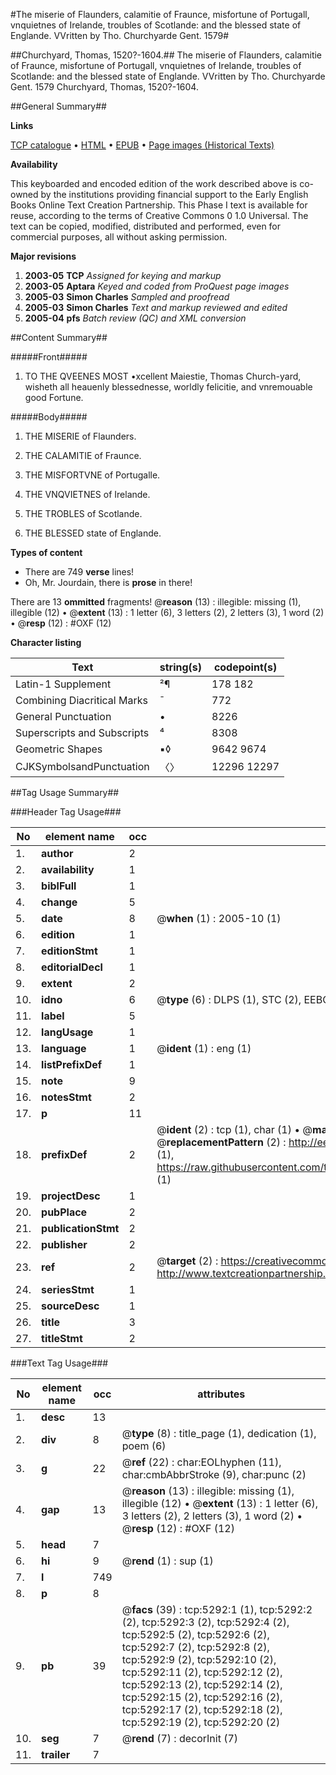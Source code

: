 #The miserie of Flaunders, calamitie of Fraunce, misfortune of Portugall, vnquietnes of Irelande, troubles of Scotlande: and the blessed state of Englande. VVritten by Tho. Churchyarde Gent. 1579#

##Churchyard, Thomas, 1520?-1604.##
The miserie of Flaunders, calamitie of Fraunce, misfortune of Portugall, vnquietnes of Irelande, troubles of Scotlande: and the blessed state of Englande. VVritten by Tho. Churchyarde Gent. 1579
Churchyard, Thomas, 1520?-1604.

##General Summary##

**Links**

[TCP catalogue](http://www.ota.ox.ac.uk/tcp/)  • 
[HTML](http://tei.it.ox.ac.uk/tcp/Texts-HTML/free/A18/A18746.html)  • 
[EPUB](http://tei.it.ox.ac.uk/tcp/Texts-EPUB/free/A18/A18746.epub) • 
[Page images (Historical Texts)](https://data.historicaltexts.jisc.ac.uk/view?pubId=eebo-99840763e&pageId=eebo-99840763e-5292-1)

**Availability**

This keyboarded and encoded edition of the
	       work described above is co-owned by the institutions
	       providing financial support to the Early English Books
	       Online Text Creation Partnership. This Phase I text is
	       available for reuse, according to the terms of Creative
	       Commons 0 1.0 Universal. The text can be copied,
	       modified, distributed and performed, even for
	       commercial purposes, all without asking permission.

**Major revisions**

1. __2003-05__ __TCP__ *Assigned for keying and markup*
1. __2003-05__ __Aptara__ *Keyed and coded from ProQuest page images*
1. __2005-03__ __Simon Charles__ *Sampled and proofread*
1. __2005-03__ __Simon Charles__ *Text and markup reviewed and edited*
1. __2005-04__ __pfs__ *Batch review (QC) and XML conversion*

##Content Summary##

#####Front#####

1. TO THE QVEENES MOST
•xcellent Maiestie, Thomas Church-yard,
wisheth all heauenly blessednesse,
worldly felicitie, and vnremouable
good Fortune.

#####Body#####

1. THE MISERIE
of Flaunders.

1. THE CALAMITIE
of Fraunce.

1. THE MISFORTVNE
of Portugalle.

1. THE VNQVIETNES
of Irelande.

1. THE TROBLES
of Scotlande.

1. THE BLESSED
state of Englande.

**Types of content**

  * There are 749 **verse** lines!
  * Oh, Mr. Jourdain, there is **prose** in there!

There are 13 **ommitted** fragments! 
 @__reason__ (13) : illegible: missing (1), illegible (12)  •  @__extent__ (13) : 1 letter (6), 3 letters (2), 2 letters (3), 1 word (2)  •  @__resp__ (12) : #OXF (12)

**Character listing**


|Text|string(s)|codepoint(s)|
|---|---|---|
|Latin-1 Supplement|²¶|178 182|
|Combining             Diacritical Marks|̄|772|
|General Punctuation|•|8226|
|Superscripts             and Subscripts|⁴|8308|
|Geometric Shapes|▪◊|9642 9674|
|CJKSymbolsandPunctuation|〈〉|12296 12297|

##Tag Usage Summary##

###Header Tag Usage###

|No|element name|occ|attributes|
|---|---|---|---|
|1.|__author__|2||
|2.|__availability__|1||
|3.|__biblFull__|1||
|4.|__change__|5||
|5.|__date__|8| @__when__ (1) : 2005-10 (1)|
|6.|__edition__|1||
|7.|__editionStmt__|1||
|8.|__editorialDecl__|1||
|9.|__extent__|2||
|10.|__idno__|6| @__type__ (6) : DLPS (1), STC (2), EEBO-CITATION (1), PROQUEST (1), VID (1)|
|11.|__label__|5||
|12.|__langUsage__|1||
|13.|__language__|1| @__ident__ (1) : eng (1)|
|14.|__listPrefixDef__|1||
|15.|__note__|9||
|16.|__notesStmt__|2||
|17.|__p__|11||
|18.|__prefixDef__|2| @__ident__ (2) : tcp (1), char (1)  •  @__matchPattern__ (2) : ([0-9\-]+):([0-9IVX]+) (1), (.+) (1)  •  @__replacementPattern__ (2) : http://eebo.chadwyck.com/downloadtiff?vid=$1&page=$2 (1), https://raw.githubusercontent.com/textcreationpartnership/Texts/master/tcpchars.xml#$1 (1)|
|19.|__projectDesc__|1||
|20.|__pubPlace__|2||
|21.|__publicationStmt__|2||
|22.|__publisher__|2||
|23.|__ref__|2| @__target__ (2) : https://creativecommons.org/publicdomain/zero/1.0/ (1), http://www.textcreationpartnership.org/docs/. (1)|
|24.|__seriesStmt__|1||
|25.|__sourceDesc__|1||
|26.|__title__|3||
|27.|__titleStmt__|2||


###Text Tag Usage###

|No|element name|occ|attributes|
|---|---|---|---|
|1.|__desc__|13||
|2.|__div__|8| @__type__ (8) : title_page (1), dedication (1), poem (6)|
|3.|__g__|22| @__ref__ (22) : char:EOLhyphen (11), char:cmbAbbrStroke (9), char:punc (2)|
|4.|__gap__|13| @__reason__ (13) : illegible: missing (1), illegible (12)  •  @__extent__ (13) : 1 letter (6), 3 letters (2), 2 letters (3), 1 word (2)  •  @__resp__ (12) : #OXF (12)|
|5.|__head__|7||
|6.|__hi__|9| @__rend__ (1) : sup (1)|
|7.|__l__|749||
|8.|__p__|8||
|9.|__pb__|39| @__facs__ (39) : tcp:5292:1 (1), tcp:5292:2 (2), tcp:5292:3 (2), tcp:5292:4 (2), tcp:5292:5 (2), tcp:5292:6 (2), tcp:5292:7 (2), tcp:5292:8 (2), tcp:5292:9 (2), tcp:5292:10 (2), tcp:5292:11 (2), tcp:5292:12 (2), tcp:5292:13 (2), tcp:5292:14 (2), tcp:5292:15 (2), tcp:5292:16 (2), tcp:5292:17 (2), tcp:5292:18 (2), tcp:5292:19 (2), tcp:5292:20 (2)|
|10.|__seg__|7| @__rend__ (7) : decorInit (7)|
|11.|__trailer__|7||
